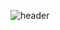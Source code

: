 ![header](https://capsule-render.vercel.app/api?type=waving&color=30A9DE&height=170&section=header&text=KKIM's%20Profile!&fontColor=000000&fontAlignX=45&fontAlignY=65&fontSize=100)
